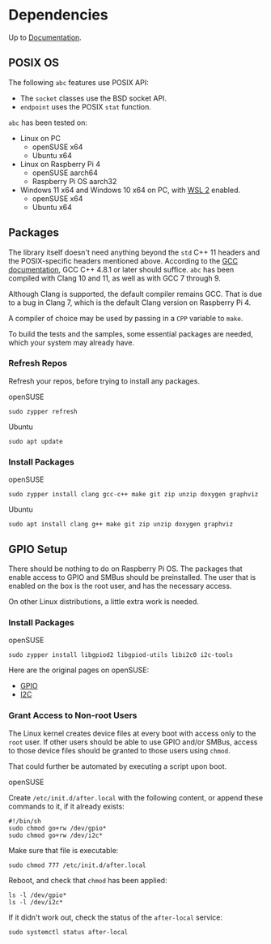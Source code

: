 # Dependencies

Up to [Documentation](../README.md).

## POSIX OS
The following `abc` features use POSIX API:
- The `socket` classes use the BSD socket API.
- `endpoint` uses the POSIX `stat` function.

`abc` has been tested on:
- Linux on PC
  - openSUSE x64
  - Ubuntu x64
- Linux on Raspberry Pi 4
  - openSUSE aarch64
  - Raspberry Pi OS aarch32
- Windows 11 x64 and Windows 10 x64 on PC, with [WSL 2](https://docs.microsoft.com/en-us/windows/wsl/install-win10) enabled.
  - openSUSE x64
  - Ubuntu x64

## Packages
The library itself doesn't need anything beyond the `std` C++ 11 headers and the POSIX-specific headers mentioned above.
According to the [GCC documentation](https://gcc.gnu.org/projects/cxx-status.html#cxx11), GCC C++ 4.8.1 or later should suffice.
`abc` has been compiled with Clang 10 and 11, as well as with GCC 7 through 9.

Although Clang is supported, the default compiler remains GCC.
That is due to a bug in Clang 7, which is the default Clang version on Raspberry Pi 4.

A compiler of choice may be used by passing in a `CPP` variable to `make`.

To build the tests and the samples, some essential packages are needed, which your system may already have.

### Refresh Repos
Refresh your repos, before trying to install any packages.

openSUSE
```
sudo zypper refresh
```

Ubuntu
```
sudo apt update
```

### Install Packages
openSUSE
```
sudo zypper install clang gcc-c++ make git zip unzip doxygen graphviz
```

Ubuntu
```
sudo apt install clang g++ make git zip unzip doxygen graphviz
```

## GPIO Setup
There should be nothing to do on Raspberry Pi OS.
The packages that enable access to GPIO and SMBus should be preinstalled.
The user that is enabled on the box is the root user, and has the necessary access.

On other Linux distributions, a little extra work is needed.

### Install Packages
openSUSE
```
sudo zypper install libgpiod2 libgpiod-utils libi2c0 i2c-tools
```

Here are the original pages on openSUSE:
- [GPIO](https://en.opensuse.org/openSUSE:GPIO)
- [I2C](https://en.opensuse.org/openSUSE:I2C)
 
### Grant Access to Non-root Users
The Linux kernel creates device files at every boot with access only to the `root` user.
If other users should be able to use GPIO and/or SMBus, access to those device files should be granted to those users using `chmod`.

That could further be automated by executing a script upon boot.

openSUSE

Create `/etc/init.d/after.local` with the following content, or append these commands to it, if it already exists: 
```
#!/bin/sh
sudo chmod go+rw /dev/gpio*
sudo chmod go+rw /dev/i2c*

```
Make sure that file is executable:
```
sudo chmod 777 /etc/init.d/after.local
```

Reboot, and check that `chmod` has been applied:
```
ls -l /dev/gpio*
ls -l /dev/i2c*
```

If it didn't work out, check the status of the `after-local` service:
```
sudo systemctl status after-local
```

